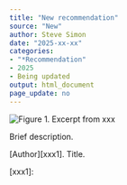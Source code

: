 ```yaml
---
title: "New recommendation"
source: "New"
author: Steve Simon
date: "2025-xx-xx"
categories: 
- "*Recommendation"
- 2025
- Being updated
output: html_document
page_update: no
---
```


![Figure 1. Excerpt from xxx](http://www.pmean.com/new-images/xx/xx-01.png)

<div class="notes">

Brief description.

[Author][xxx1]. Title.

[xxx1]: 

</div>
